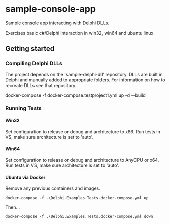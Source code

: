 # sample-console-app

Sample console app interacting with Delphi DLLs.

Exercises basic c#/Delphi interaction in win32, win64 and ubuntu linux.

## Getting started

### Compiling Delphi DLLs

The project depends on the 'sample-delphi-dll' repository. DLLs are built in Delphi and manually added to appropriate folders.
For information on how to recreate DLLs see that repository.

docker-compose -f docker-compose.testproject1.yml up -d --build

### Running Tests

#### Win32

Set configuration to release or debug and architecture to x86. Run tests in VS, make sure architecture is set to 'auto'.

#### Win64

Set configuration to release or debug and architecture to AnyCPU or x64. Run tests in VS, make sure architecture is set to 'auto'.

#### Ubuntu via Docker

Remove any previous containers and images.

```
docker-compose -f .\Delphi.Examples.Tests.docker-compose.yml up
```

Then...
```
docker-compose -f .\Delphi.Examples.Tests.docker-compose.yml down
```